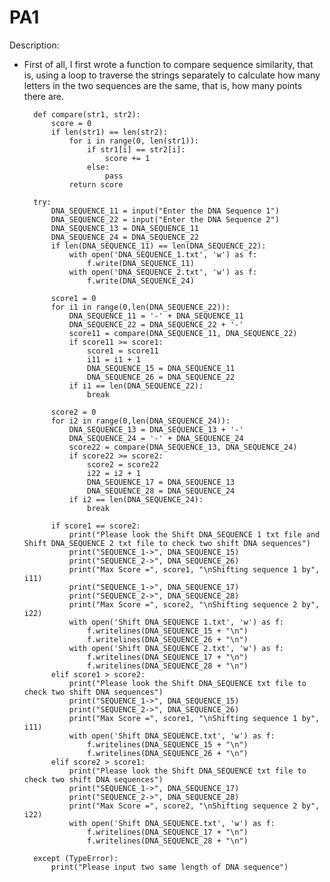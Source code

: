# PA1
Description: 
* First of all, I first wrote a function to compare sequence similarity, that is, using a loop to traverse the strings separately to calculate how many letters in the two sequences are the same, that is, how many points there are.

        def compare(str1, str2):
            score = 0
            if len(str1) == len(str2):
                for i in range(0, len(str1)):
                    if str1[i] == str2[i]:
                        score += 1
                    else:
                        pass
                return score

        try:
            DNA_SEQUENCE_11 = input("Enter the DNA Sequence 1")
            DNA_SEQUENCE_22 = input("Enter the DNA Sequence 2")
            DNA_SEQUENCE_13 = DNA_SEQUENCE_11
            DNA_SEQUENCE_24 = DNA_SEQUENCE_22
            if len(DNA_SEQUENCE_11) == len(DNA_SEQUENCE_22):
                with open('DNA_SEQUENCE_1.txt', 'w') as f:
                    f.write(DNA_SEQUENCE_11)
                with open('DNA_SEQUENCE_2.txt', 'w') as f:
                    f.write(DNA_SEQUENCE_24)

            score1 = 0
            for i1 in range(0,len(DNA_SEQUENCE_22)):
                DNA_SEQUENCE_11 = '-' + DNA_SEQUENCE_11
                DNA_SEQUENCE_22 = DNA_SEQUENCE_22 + '-'
                score11 = compare(DNA_SEQUENCE_11, DNA_SEQUENCE_22)
                if score11 >= score1:
                    score1 = score11
                    i11 = i1 + 1
                    DNA_SEQUENCE_15 = DNA_SEQUENCE_11
                    DNA_SEQUENCE_26 = DNA_SEQUENCE_22
                if i1 == len(DNA_SEQUENCE_22):
                    break

            score2 = 0
            for i2 in range(0,len(DNA_SEQUENCE_24)):
                DNA_SEQUENCE_13 = DNA_SEQUENCE_13 + '-'
                DNA_SEQUENCE_24 = '-' + DNA_SEQUENCE_24
                score22 = compare(DNA_SEQUENCE_13, DNA_SEQUENCE_24)
                if score22 >= score2:
                    score2 = score22
                    i22 = i2 + 1
                    DNA_SEQUENCE_17 = DNA_SEQUENCE_13
                    DNA_SEQUENCE_28 = DNA_SEQUENCE_24
                if i2 == len(DNA_SEQUENCE_24):
                    break

            if score1 == score2:
                print("Please look the Shift DNA_SEQUENCE 1 txt file and Shift DNA_SEQUENCE 2 txt file to check two shift DNA sequences")
                print("SEQUENCE_1->", DNA_SEQUENCE_15)
                print("SEQUENCE_2->", DNA_SEQUENCE_26)
                print("Max Score =", score1, "\nShifting sequence 1 by", i11)
                print("SEQUENCE_1->", DNA_SEQUENCE_17)
                print("SEQUENCE_2->", DNA_SEQUENCE_28)
                print("Max Score =", score2, "\nShifting sequence 2 by", i22)
                with open('Shift DNA_SEQUENCE 1.txt', 'w') as f:
                    f.writelines(DNA_SEQUENCE_15 + "\n")
                    f.writelines(DNA_SEQUENCE_26 + "\n")
                with open('Shift DNA_SEQUENCE 2.txt', 'w') as f:
                    f.writelines(DNA_SEQUENCE_17 + "\n")
                    f.writelines(DNA_SEQUENCE_28 + "\n")
            elif score1 > score2:
                print("Please look the Shift DNA_SEQUENCE txt file to check two shift DNA sequences")
                print("SEQUENCE_1->", DNA_SEQUENCE_15)
                print("SEQUENCE_2->", DNA_SEQUENCE_26)
                print("Max Score =", score1, "\nShifting sequence 1 by", i11)
                with open('Shift DNA_SEQUENCE.txt', 'w') as f:
                    f.writelines(DNA_SEQUENCE_15 + "\n")
                    f.writelines(DNA_SEQUENCE_26 + "\n")
            elif score2 > score1:
                print("Please look the Shift DNA_SEQUENCE txt file to check two shift DNA sequences")
                print("SEQUENCE_1->", DNA_SEQUENCE_17)
                print("SEQUENCE_2->", DNA_SEQUENCE_28)
                print("Max Score =", score2, "\nShifting sequence 2 by", i22)
                with open('Shift DNA_SEQUENCE.txt', 'w') as f:
                    f.writelines(DNA_SEQUENCE_17 + "\n")
                    f.writelines(DNA_SEQUENCE_28 + "\n")

        except (TypeError):
            print("Please input two same length of DNA sequence")
